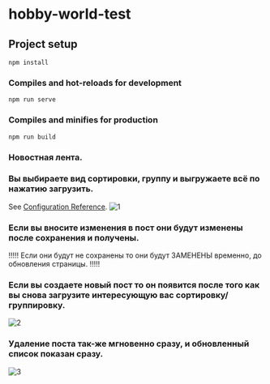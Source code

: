 # hobby-world-test

## Project setup
```
npm install
```

### Compiles and hot-reloads for development
```
npm run serve
```

### Compiles and minifies for production
```
npm run build
```

### Новостная лента.

### Вы выбираете вид сортировки, группу и выгружаете всё по нажатию загрузить.

See [Configuration Reference](https://cli.vuejs.org/config/).
![1](https://user-images.githubusercontent.com/62308402/164261911-dfed6f8b-137c-49e4-a85e-06fef7dbe554.png)

### Если вы вносите изменения в пост они будут изменены после сохранения и получены. 
!!!!! Если они будут не сохранены то они будут ЗАМЕНЕНЫ временно, до обновления страницы. !!!!!

### Если вы создаете новый пост то он появится после того как вы снова загрузите интересующую вас сортировку/группировку.

![2](https://user-images.githubusercontent.com/62308402/164262624-f49ff8f9-dc62-4c54-b965-9ef2cabde4e2.png)

### Удаление поста так-же мгновенно сразу, и обновленный список показан сразу. 
![3](https://user-images.githubusercontent.com/62308402/164262977-478a8bdc-0ed6-482b-8622-0519c3d0695c.png)

